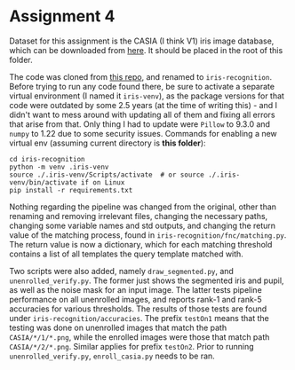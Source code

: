 # Assignment 4

Dataset for this assignment is the CASIA (I think V1) iris image database, which can be downloaded from [here](https://www.dropbox.com/s/uc1fokmab5av91h/CASIA.zip?dl=0). It should be placed in the root of this folder.

The code was cloned from [this repo](https://github.com/Th3nn3ss/python-iris-recognition), and renamed to `iris-recognition`. Before trying to run any code found there, be sure to activate a separate virtual environment (I named it `iris-venv`), as the package versions for that code were outdated by some 2.5 years (at the time of writing this) - and I didn't want to mess around with updating all of them and fixing all errors that arise from that. Only thing I had to update were `Pillow` to 9.3.0 and `numpy` to 1.22 due to some security issues. Commands for enabling a new virtual env (assuming current directory is **this folder**):

```
cd iris-recognition
python -m venv .iris-venv
source ./.iris-venv/Scripts/activate  # or source ./.iris-venv/bin/activate if on Linux
pip install -r requirements.txt
```

Nothing regarding the pipeline was changed from the original, other than renaming and removing irrelevant files, changing the necessary paths, changing some variable names and std outputs, and changing the return value of the matching process, found in `iris-recognition/fnc/matching.py`. The return value is now a dictionary, which for each matching threshold contains a list of all templates the query template matched with.

Two scripts were also added, namely `draw_segmented.py`, and `unenrolled_verify.py`. The former just shows the segmented iris and pupil, as well as the noise mask for an input image. The latter tests pipeline performance on all unenrolled images, and reports rank-1 and rank-5 accuracies for various thresholds. The results of those tests are found under `iris-recognition/accuracies`. The prefix `testOn1` means that the testing was done on unenrolled images that match the path `CASIA/*/1/*.png`, while the enrolled images were those that match path `CASIA/*/2/*.png`. Similar applies for prefix `testOn2`. Prior to running `unenrolled_verify.py`, `enroll_casia.py` needs to be ran.

